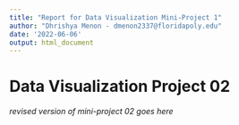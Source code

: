 ```yaml
---
title: "Report for Data Visualization Mini-Project 1"
author: "Dhrishya Menon - dmenon2337@floridapoly.edu"
date: '2022-06-06'
output: html_document
---
```



# Data Visualization Project 02

_revised version of mini-project 02 goes here_
